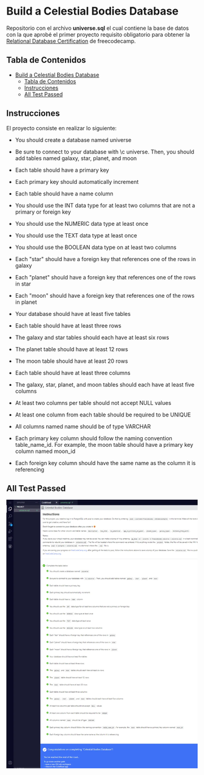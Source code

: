 # Build a Celestial Bodies Database

Repositorio con el archivo **universe.sql** el cual contiene la base de datos con la que aprobé el primer proyecto requisito obligatorio para obtener la [Relational Database Certification](https://www.freecodecamp.org/learn/relational-database/) de freecodecamp.

## Tabla de Contenidos

- [Build a Celestial Bodies Database](#build-a-celestial-bodies-database)
  - [Tabla de Contenidos](#tabla-de-contenidos)
  - [Instrucciones](#instrucciones)
  - [All Test Passed](#all-test-passed)

## Instrucciones

El proyecto consiste en realizar lo siguiente:

- You should create a database named universe

- Be sure to connect to your database with \c universe. Then, you should add tables named galaxy, star, planet, and moon

- Each table should have a primary key

- Each primary key should automatically increment

- Each table should have a name column

- You should use the INT data type for at least two columns that are not a primary or foreign key

- You should use the NUMERIC data type at least once

- You should use the TEXT data type at least once

- You should use the BOOLEAN data type on at least two columns

- Each "star" should have a foreign key that references one of the rows in galaxy

- Each "planet" should have a foreign key that references one of the rows in star

- Each "moon" should have a foreign key that references one of the rows in planet

- Your database should have at least five tables

- Each table should have at least three rows

- The galaxy and star tables should each have at least six rows

- The planet table should have at least 12 rows

- The moon table should have at least 20 rows

- Each table should have at least three columns

- The galaxy, star, planet, and moon tables should each have at least five columns

- At least two columns per table should not accept NULL values

- At least one column from each table should be required to be UNIQUE

- All columns named name should be of type VARCHAR

- Each primary key column should follow the naming convention table_name_id. For example, the moon table should have a primary key column named moon_id

- Each foreign key column should have the same name as the column it is referencing

## All Test Passed

![All Test Passed](./all_passed.webp)
